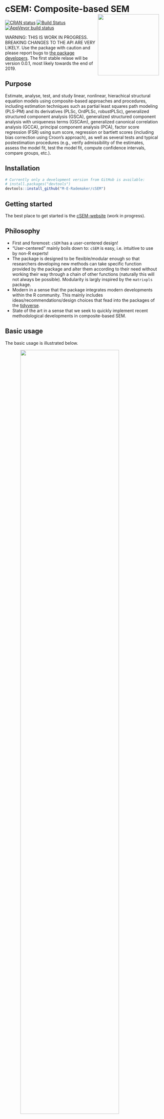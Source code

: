 
<!-- README.md is generated from README.Rmd. Please edit that file -->

# cSEM: Composite-based SEM <img src='man/figures/cSEMsticker.svg' align="right" height="200" /></a>

[![CRAN
status](https://www.r-pkg.org/badges/version/cSEM)](https://cran.r-project.org/package=cSEM)
[![Build
Status](https://travis-ci.com/M-E-Rademaker/cSEM.svg?branch=master)](https://travis-ci.com/M-E-Rademaker/cSEM)
[![AppVeyor build
status](https://ci.appveyor.com/api/projects/status/github/M-E-Rademaker/cSEM?branch=master&svg=true)](https://ci.appveyor.com/project/M-E-Rademaker/csem)

WARNING: THIS IS WORK IN PROGRESS. BREAKING CHANGES TO THE API ARE VERY
LIKELY. Use the package with caution and please report bugs to [the
package
developers](mailto:manuel.rademaker@uni-wuerzburg.de;f.schuberth@utwente.nl).
The first stable relase will be version 0.0.1, most likely towards the
end of 2019.

## Purpose

Estimate, analyse, test, and study linear, nonlinear, hierachical
structural equation models using composite-based approaches and
procedures, including estimation techniques such as partial least
squares path modeling (PLS-PM) and its derivatives (PLSc, OrdPLSc,
robustPLSc), generalized structured component analysis (GSCA),
generalized structured component analysis with uniqueness terms (GSCAm),
generalized canonical correlation analysis (GCCA), principal component
analysis (PCA), factor score regression (FSR) using sum score,
regression or bartlett scores (including bias correction using Croon’s
approach), as well as several tests and typical postestimation
procedures (e.g., verify admissibility of the estimates, assess the
model fit, test the model fit, compute confidence intervals, compare
groups, etc.).

## Installation

``` r
# Currently only a development version from GitHub is available:
# install.packages("devtools")
devtools::install_github("M-E-Rademaker/cSEM")
```

## Getting started

The best place to get started is the
[cSEM-website](https://m-e-rademaker.github.io/cSEM/) (work in
progress).

## Philosophy

  - First and foremost: `cSEM` has a user-centered design\!
  - “User-centered” mainly boils down to: `cSEM` is easy, i.e. intuitive
    to use by non-R experts\!
    <!--  - There is one central function called `csem()` that provides default choices -->
    <!--    for most of its arguments (similarity to the `sem()` and `cfa()` functions of the [lavaan](http://lavaan.ugent.be/)  -->
    <!--    package is intended). --> <!-- -  -->
    <!--  - cSEM is Well documented (vignettes, HTML output, a website, (eventually) intro course(s) and cheatsheets) -->
    <!--  - Structured output/results  that aims to be "easy"" in a sense that it is -->
    <!--      - ... descriptive/verbose -->
    <!--      - ... (eventually) easy to export to other environments such as MS Word, Latex files etc. (exportability) -->
    <!--      - ... (eventually) easy to migrate from/to/between other PLS/VB/CB-based systems (lavaan, semPLS, ADANCO, SmartPLS) -->
  - The package is designed to be flexible/modular enough so that
    researchers developing new methods can take specific function
    provided by the package and alter them according to their need
    without working their way through a chain of other functions
    (naturally this will not always be possible). Modularity is largly
    inspired by the `matrixpls` package.
  - Modern in a sense that the package integrates modern developments
    within the R community. This mainly includes
    ideas/recommendations/design choices that fead into the packages of
    the [tidyverse](https://github.com/tidyverse/tidyverse).
  - State of the art in a sense that we seek to quickly implement recent
    methodological developments in composite-based SEM.

## Basic usage

The basic usage is illustrated below.

<img src="man/figures/api.png" width="80%" style="display: block; margin: auto;" />

Usully, using `cSEM` is the same 3 step procedure:

> 1.  Pick a dataset and specify a model using [lavaan
>     syntax](http://lavaan.ugent.be/tutorial/syntax1.html)
> 2.  Use `csem()`
> 3.  Apply one of the postestimation functions listed below on the
>     resulting object.

## Postestimation functions

Currently we have five major postestimation verbs, four test family
functions and two do-family of function:

  - `assess()` : assess the model using common quality criteria
  - `infer()` : calculate common inferencial quantities (e.g, standard
    errors)
  - `predict()` : predict endogenous indicator values
  - `summarize()` : summarize the results
  - `verify()` : verify admissibility of the estimates

Tests are performed by using the test family of functions. Currently the
following tests are implemented:

  - `testOMF()` : performs a test for overall model fit
  - `testMICOM()` : performs a test for composite measurement invariance
  - `testMGD` : performs several test to assess multi-group differences
  - `testHausman()` : performs the regression-based Hausman test to test
    for endogeneity.

Other miscellaneous postestimation functions belong do the do-family of
functions. Currently two do functions are implemented:

  - `doFloodlightAnalysis()`: performs a floodlight analysis
  - `doRedundancyAnalysis()`: performs a redundancy analysis

All functions require a `cSEMResults` object.

## Example

Models are defined using [lavaan
syntax](http://lavaan.ugent.be/tutorial/syntax1.html) with some slight
modifications (see the [Specifying a
model](https://m-e-rademaker.github.io/cSEM/articles/cSEM.html#using-csem)
section on the [cSEM-website](https://m-e-rademaker.github.io/cSEM/)).
For illustration we use the build-in and well-known `satisfaction`
dataset.

``` r
require(cSEM)
    
## Note: The operator "<~" tells cSEM that the construct to its left is modelled
##       as a composite.
##       The operator "=~" tells cSEM that the construct to its left is modelled
##       as a common factor.
##       The operator "~" tells cSEM which are the dependent (left-hand side) and
##       independent variables (right-hand side).
    
model <- "
# Structural model
EXPE ~ IMAG
QUAL ~ EXPE
VAL  ~ EXPE + QUAL
SAT  ~ IMAG + EXPE + QUAL + VAL 
LOY  ~ IMAG + SAT

# Composite model
IMAG <~ imag1 + imag2 + imag3
EXPE <~ expe1 + expe2 + expe3 
QUAL <~ qual1 + qual2 + qual3 + qual4 + qual5
VAL  <~ val1  + val2  + val3

# Reflective measurement model
SAT  =~ sat1  + sat2  + sat3  + sat4
LOY  =~ loy1  + loy2  + loy3  + loy4
"
```

The estimation is conducted using the `csem()` function.

``` r
# Estimate using defaults
res <- csem(.data = satisfaction, .model = model)
res
```

    ## ________________________________________________________________________________
    ## ----------------------------------- Overview -----------------------------------
    ## 
    ## Estimation was successful.
    ## 
    ## The result is a list of class cSEMResults with list elements:
    ## 
    ##  - Estimates
    ##  - Information
    ## 
    ## To get an overview or help type:
    ## 
    ##  - ?cSEMResults
    ##  - str(<object-name>)
    ##  - listviewer::jsondedit(<object-name>, mode = 'view')
    ## 
    ## If you wish to access the list elements directly type e.g. 
    ## 
    ##  - <object-name>$Estimates
    ## 
    ## Available postestimation commands:
    ## 
    ##  - assess(<object-name>)
    ##  - infer(<object-name)
    ##  - predict(<object-name>)
    ##  - summarize(<object-name>)
    ##  - verify(<object-name>)
    ## ________________________________________________________________________________

This is equal to:

``` r
csem(
   .data                        = satisfaction,
   .model                       = model,
   .approach_cor_robust         = "none",
   .approach_nl                 = "sequential",
   .approach_paths              = "OLS",
   .approach_weights            = "PLS-PM",
   .conv_criterion              = "diff_absolute",
   .disattenuate                = TRUE,
   .dominant_indicators         = NULL,
   .estimate_structural         = TRUE,
   .id                          = NULL,
   .iter_max                    = 100,
   .normality                   = FALSE,
   .PLS_approach_cf             = "dist_squared_euclid",
   .PLS_ignore_structural_model = FALSE,
   .PLS_modes                   = NULL,
   .PLS_weight_scheme_inner     = "path",
   .reliabilities               = NULL,
   .starting_values             = NULL,
   .tolerance                   = 1e-05,
   .resample_method             = "none", 
   .resample_method2            = "none",
   .R                           = 499,
   .R2                          = 199,
   .handle_inadmissibles        = "drop",
   .user_funs                   = NULL,
   .eval_plan                   = "sequential",
   .seed                        = NULL,
   .sign_change_option          = "none"
    )
```

The result is always a named list of class `cSEMResults`.

To access list elements use `$`:

``` r
res$Estimates$Loading_estimates 
res$Information$Model
```

A usefule tool to examine a list is the [listviewer
package](https://github.com/timelyportfolio/listviewer). If you are new
to `cSEM` this might be a good way to familiarize yourself with the
structure of a `cSEMResults` object.

``` r
listviewer::jsonedit(res, mode = "view") # requires the listviewer package.
```

Apply postestimation functions:

``` r
## Get a summary
summarize(res) 
```

    ## ________________________________________________________________________________
    ## ----------------------------------- Overview -----------------------------------
    ## 
    ##  General information:
    ##  ------------------------
    ##  Estimation status                = Ok
    ##  Number of observations           = 250
    ##  Weight estimator                 = PLS-PM
    ##  Inner weighting scheme           = path
    ##  Type of indicator correlation    = Pearson
    ##  Path model estimator             = OLS
    ##  Second order approach            = NA
    ##  Type of path model               = Linear
    ##  Disattenuated                    = Yes (PLSc)
    ## 
    ##  Construct details:
    ##  ------------------
    ##  Name  Modeled as     Order         Mode 
    ## 
    ##  IMAG  Composite      First order   modeB
    ##  EXPE  Composite      First order   modeB
    ##  QUAL  Composite      First order   modeB
    ##  VAL   Composite      First order   modeB
    ##  SAT   Common factor  First order   modeA
    ##  LOY   Common factor  First order   modeA
    ## 
    ## ----------------------------------- Estimates ----------------------------------
    ## 
    ## Estimated path coefficients:
    ## ============================
    ##   Path           Estimate  Std. error   t-stat.   p-value
    ##   EXPE ~ IMAG      0.4714          NA        NA        NA
    ##   QUAL ~ EXPE      0.8344          NA        NA        NA
    ##   VAL ~ EXPE       0.0457          NA        NA        NA
    ##   VAL ~ QUAL       0.7013          NA        NA        NA
    ##   SAT ~ IMAG       0.2450          NA        NA        NA
    ##   SAT ~ EXPE      -0.0172          NA        NA        NA
    ##   SAT ~ QUAL       0.2215          NA        NA        NA
    ##   SAT ~ VAL        0.5270          NA        NA        NA
    ##   LOY ~ IMAG       0.1819          NA        NA        NA
    ##   LOY ~ SAT        0.6283          NA        NA        NA
    ## 
    ## Estimated loadings:
    ## ===================
    ##   Loading          Estimate  Std. error   t-stat.   p-value
    ##   IMAG =~ imag1      0.6306          NA        NA        NA
    ##   IMAG =~ imag2      0.9246          NA        NA        NA
    ##   IMAG =~ imag3      0.9577          NA        NA        NA
    ##   EXPE =~ expe1      0.7525          NA        NA        NA
    ##   EXPE =~ expe2      0.9348          NA        NA        NA
    ##   EXPE =~ expe3      0.7295          NA        NA        NA
    ##   QUAL =~ qual1      0.7861          NA        NA        NA
    ##   QUAL =~ qual2      0.9244          NA        NA        NA
    ##   QUAL =~ qual3      0.7560          NA        NA        NA
    ##   QUAL =~ qual4      0.7632          NA        NA        NA
    ##   QUAL =~ qual5      0.7834          NA        NA        NA
    ##   VAL =~ val1        0.9518          NA        NA        NA
    ##   VAL =~ val2        0.8056          NA        NA        NA
    ##   VAL =~ val3        0.6763          NA        NA        NA
    ##   SAT =~ sat1        0.9243          NA        NA        NA
    ##   SAT =~ sat2        0.8813          NA        NA        NA
    ##   SAT =~ sat3        0.7127          NA        NA        NA
    ##   SAT =~ sat4        0.7756          NA        NA        NA
    ##   LOY =~ loy1        0.9097          NA        NA        NA
    ##   LOY =~ loy2        0.5775          NA        NA        NA
    ##   LOY =~ loy3        0.9043          NA        NA        NA
    ##   LOY =~ loy4        0.4917          NA        NA        NA
    ## 
    ## Estimated weights:
    ## ==================
    ##   Weights          Estimate  Std. error   t-stat.   p-value
    ##   IMAG <~ imag1      0.0156          NA        NA        NA
    ##   IMAG <~ imag2      0.4473          NA        NA        NA
    ##   IMAG <~ imag3      0.6020          NA        NA        NA
    ##   EXPE <~ expe1      0.2946          NA        NA        NA
    ##   EXPE <~ expe2      0.6473          NA        NA        NA
    ##   EXPE <~ expe3      0.2374          NA        NA        NA
    ##   QUAL <~ qual1      0.2370          NA        NA        NA
    ##   QUAL <~ qual2      0.4712          NA        NA        NA
    ##   QUAL <~ qual3      0.1831          NA        NA        NA
    ##   QUAL <~ qual4      0.1037          NA        NA        NA
    ##   QUAL <~ qual5      0.2049          NA        NA        NA
    ##   VAL <~ val1        0.7163          NA        NA        NA
    ##   VAL <~ val2        0.2202          NA        NA        NA
    ##   VAL <~ val3        0.2082          NA        NA        NA
    ##   SAT <~ sat1        0.3209          NA        NA        NA
    ##   SAT <~ sat2        0.3059          NA        NA        NA
    ##   SAT <~ sat3        0.2474          NA        NA        NA
    ##   SAT <~ sat4        0.2692          NA        NA        NA
    ##   LOY <~ loy1        0.3834          NA        NA        NA
    ##   LOY <~ loy2        0.2434          NA        NA        NA
    ##   LOY <~ loy3        0.3812          NA        NA        NA
    ##   LOY <~ loy4        0.2073          NA        NA        NA
    ## 
    ## Estimated indicator correlations:
    ## =================================
    ##   Correlation       Estimate  Std. error   t-stat.   p-value
    ##   imag1 ~~ imag2      0.6437          NA        NA        NA
    ##   imag1 ~~ imag3      0.5433          NA        NA        NA
    ##   imag2 ~~ imag3      0.7761          NA        NA        NA
    ##   expe1 ~~ expe2      0.5353          NA        NA        NA
    ##   expe1 ~~ expe3      0.4694          NA        NA        NA
    ##   expe2 ~~ expe3      0.5467          NA        NA        NA
    ##   qual1 ~~ qual2      0.6053          NA        NA        NA
    ##   qual1 ~~ qual3      0.5406          NA        NA        NA
    ##   qual1 ~~ qual4      0.5662          NA        NA        NA
    ##   qual1 ~~ qual5      0.5180          NA        NA        NA
    ##   qual2 ~~ qual3      0.6187          NA        NA        NA
    ##   qual2 ~~ qual4      0.6517          NA        NA        NA
    ##   qual2 ~~ qual5      0.6291          NA        NA        NA
    ##   qual3 ~~ qual4      0.4752          NA        NA        NA
    ##   qual3 ~~ qual5      0.5074          NA        NA        NA
    ##   qual4 ~~ qual5      0.6402          NA        NA        NA
    ##   val1 ~~ val2        0.6344          NA        NA        NA
    ##   val1 ~~ val3        0.4602          NA        NA        NA
    ##   val2 ~~ val3        0.6288          NA        NA        NA
    ## 
    ## ------------------------------------ Effects -----------------------------------
    ## 
    ## Estimated total effects:
    ## ========================
    ##   Total effect    Estimate  Std. error   t-stat.   p-value
    ##   EXPE ~ IMAG       0.4714          NA        NA        NA
    ##   QUAL ~ IMAG       0.3933          NA        NA        NA
    ##   QUAL ~ EXPE       0.8344          NA        NA        NA
    ##   VAL ~ IMAG        0.2974          NA        NA        NA
    ##   VAL ~ EXPE        0.6309          NA        NA        NA
    ##   VAL ~ QUAL        0.7013          NA        NA        NA
    ##   SAT ~ IMAG        0.4807          NA        NA        NA
    ##   SAT ~ EXPE        0.5001          NA        NA        NA
    ##   SAT ~ QUAL        0.5911          NA        NA        NA
    ##   SAT ~ VAL         0.5270          NA        NA        NA
    ##   LOY ~ IMAG        0.4840          NA        NA        NA
    ##   LOY ~ EXPE        0.3142          NA        NA        NA
    ##   LOY ~ QUAL        0.3714          NA        NA        NA
    ##   LOY ~ VAL         0.3311          NA        NA        NA
    ##   LOY ~ SAT         0.6283          NA        NA        NA
    ## 
    ## Estimated indirect effects:
    ## ===========================
    ##   Indirect effect    Estimate  Std. error   t-stat.   p-value
    ##   QUAL ~ IMAG          0.3933          NA        NA        NA
    ##   VAL ~ IMAG           0.2974          NA        NA        NA
    ##   VAL ~ EXPE           0.5852          NA        NA        NA
    ##   SAT ~ IMAG           0.2357          NA        NA        NA
    ##   SAT ~ EXPE           0.5173          NA        NA        NA
    ##   SAT ~ QUAL           0.3696          NA        NA        NA
    ##   LOY ~ IMAG           0.3020          NA        NA        NA
    ##   LOY ~ EXPE           0.3142          NA        NA        NA
    ##   LOY ~ QUAL           0.3714          NA        NA        NA
    ##   LOY ~ VAL            0.3311          NA        NA        NA
    ## ________________________________________________________________________________

``` r
## Verify admissibility of the results
verify(res) 
```

    ## ________________________________________________________________________________
    ## 
    ## Verify admissibility:
    ## 
    ##   admissible
    ## 
    ## Details:
    ## 
    ##   Code   Status    Description
    ##   1      ok        Convergence achieved                                   
    ##   2      ok        All absolute standardized loading estimates <= 1       
    ##   3      ok        Construct VCV is positive semi-definite                
    ##   4      ok        All reliability estimates <= 1                         
    ##   5      ok        Model-implied indicator VCV is positive semi-definite  
    ## ________________________________________________________________________________

``` r
## Test overall model fit
testOMF(res, .verbose = FALSE)
```

    ## ________________________________________________________________________________
    ## --------- Test for overall model fit based on Beran & Srivastava (1985) --------
    ## 
    ## Null hypothesis:
    ## 
    ##                                                            +------------------------------------------------------------+
    ##                                                            |                                                            |
    ##                                                            |   H0: Population indicator covariance matrix is equal to   |
    ##                                                            |   model-implied indicator covariance matrix.               |
    ##                                                            |                                                            |
    ##                                                            +------------------------------------------------------------+
    ## 
    ## Test statistic and critical value: 
    ## 
    ##                                      Critical value
    ##  Distance measure    Test statistic    95%   
    ##  dG                      0.6493      0.3123  
    ##  SRMR                    0.0940      0.0524  
    ##  dL                      2.2340      0.6935  
    ##  
    ## 
    ## Decision: 
    ## 
    ##                          Significance level
    ##  Distance measure          95%   
    ##  dG                      reject  
    ##  SRMR                    reject  
    ##  dL                      reject  
    ##  
    ## Additonal information:
    ## 
    ##  Out of 499 bootstrap replications 478 are admissible.
    ##  See ?verify() for what constitutes an inadmissible result.
    ## 
    ##  The seed used was: 58379673
    ## ________________________________________________________________________________

``` r
## Assess the model
assess(res)
```

    ## ________________________________________________________________________________
    ## 
    ##  Construct        AVE           R2          R2_adj    
    ##  SAT            0.6851        0.7624        0.7585    
    ##  LOY            0.5552        0.5868        0.5834    
    ## 
    ## -------------- Common (internal consistency) reliability estimates -------------
    ## 
    ##  Construct Cronbachs_alpha   Joereskogs_rho   Dijkstra-Henselers_rho_A 
    ##  SAT        0.8940           0.8960                0.9051          
    ##  LOY        0.8194           0.8237                0.8761          
    ## 
    ## ----------- Alternative (internal consistency) reliability estimates -----------
    ## 
    ##  Construct       RhoC         RhoC_mm    RhoC_weighted
    ##  SAT            0.8938        0.8960        0.9051    
    ##  LOY            0.8011        0.8237        0.8761    
    ## 
    ##  Construct  RhoC_weighted_mm     RhoT      RhoT_weighted
    ##  SAT            0.9051        0.8940        0.8869    
    ##  LOY            0.8761        0.8194        0.7850    
    ## 
    ## --------------------------- Distance and fit measures --------------------------
    ## 
    ##  Geodesic distance           = 0.6493432
    ##  Squared Euclidian distance  = 2.23402
    ##  ML distance                 = 2.921932
    ## 
    ##  CFI          = 0.8573048
    ##  GFI          = 0.9642375
    ##  IFI          = 0.8593711
    ##  NFI          = 0.8229918
    ##  NNFI         = 0.8105598
    ##  RMSEA        = 0.1130338
    ##  RMS_theta    = 0.05069299
    ##  SRMR         = 0.09396871
    ## 
    ##  Degrees of freedom    = 174
    ## 
    ## ----------------------- Variance inflation factors (VIFs) ----------------------
    ## 
    ##   Dependent construct: 'VAL'
    ## 
    ##  Independent construct    VIF value 
    ##  EXPE                      3.2928   
    ##  QUAL                      3.2928   
    ##  IMAG                      0.0000   
    ##  VAL                       0.0000   
    ##  SAT                       0.0000   
    ## 
    ##   Dependent construct: 'SAT'
    ## 
    ##  Independent construct    VIF value 
    ##  EXPE                      3.2985   
    ##  QUAL                      4.4151   
    ##  IMAG                      1.7280   
    ##  VAL                       2.6726   
    ##  SAT                       0.0000   
    ## 
    ##   Dependent construct: 'LOY'
    ## 
    ##  Independent construct    VIF value 
    ##  EXPE                      0.0000   
    ##  QUAL                      0.0000   
    ##  IMAG                      1.9345   
    ##  VAL                       0.0000   
    ##  SAT                       1.9345   
    ## 
    ## -------------------------- Effect sizes (Cohen's f^2) --------------------------
    ## 
    ##   Dependent construct: 'EXPE'
    ## 
    ##  Independent construct   Effect size
    ##  IMAG                      0.2856   
    ## 
    ##   Dependent construct: 'QUAL'
    ## 
    ##  Independent construct   Effect size
    ##  EXPE                      2.2928   
    ## 
    ##   Dependent construct: 'VAL'
    ## 
    ##  Independent construct   Effect size
    ##  EXPE                      0.0014   
    ##  QUAL                      0.3301   
    ## 
    ##   Dependent construct: 'SAT'
    ## 
    ##  Independent construct   Effect size
    ##  IMAG                      0.1462   
    ##  EXPE                      0.0004   
    ##  QUAL                      0.0468   
    ##  VAL                       0.4373   
    ## 
    ##   Dependent construct: 'LOY'
    ## 
    ##  Independent construct   Effect size
    ##  IMAG                      0.0414   
    ##  SAT                       0.4938   
    ## 
    ## ------------------------------ Validity assessment -----------------------------
    ## 
    ##  Heterotrait-montrait ratio of correlation matrix (HTMT matrix)
    ## 
    ##           SAT LOY
    ## SAT 0.0000000   0
    ## LOY 0.7432489   0
    ## 
    ## 
    ##  Fornell-Larcker matrix
    ## 
    ##           SAT       LOY
    ## SAT 0.6851491 0.5696460
    ## LOY 0.5696460 0.5551718
    ## 
    ## ________________________________________________________________________________

``` r
## Predict indicator scores of endogenous constructs
predict(res)
```

    ## ________________________________________________________________________________
    ## ----------------------------------- Overview -----------------------------------
    ## 
    ##  Number of obs. training          = 225
    ##  Number of obs. test              = 25
    ##  Number of cv folds               = 10
    ##  Number of repetitions            = 10
    ##  Handle inadmissibles             = stop
    ##  Target                           = 'PLS-PM'
    ##  Benchmark                        = 'lm'
    ## 
    ## ------------------------------ Prediction metrics ------------------------------
    ## 
    ## 
    ##   Name     MAE target  MAE benchmark  RMSE target RMSE benchmark   Q2_predict
    ##   sat1         1.3516         1.2364       1.7892         1.6230       0.2211
    ##   sat2         1.3070         1.1979       1.7662         1.6306       0.2004
    ##   sat3         1.4084         1.2785       1.7514         1.7249       0.1340
    ##   sat4         1.4159         1.2642       1.7830         1.6371       0.1753
    ##   loy1         1.7744         1.6596       2.2998         2.2254       0.2261
    ##   loy2         1.5168         1.4765       1.9397         1.9838       0.1081
    ##   loy3         1.7847         1.6677       2.3499         2.2680       0.2273
    ##   loy4         1.7098         1.6692       2.1939         2.2970       0.0741
    ## ________________________________________________________________________________

#### Resampling and Inference

By default no inferential quantities are calculated since most
composite-based estimators have no closed-form expressions for standard
errors. Resampling is used instead. `cSEM` mostly relies on the
`bootstrap` procedure (although `jackknife` is implemented as well) to
estimate standard errors, test statistics, and critical quantiles.

`cSEM` offers two ways to compute resamples:

1.  Setting `.resample_method` in `csem()` to `"jackkinfe"` or
    `"bootstrap"` and subsequently using postestimation functions
    `summarize()` or `infer()`.
2.  The same result is achieved by passing a `cSEMResults` object to
    `resamplecSEMResults()` and subsequently using postestimation
    functions `summarize()` or `infer()`.

<!-- end list -->

``` r
# Setting `.resample_method`
b1 <- csem(.data = satisfaction, .model = model, .resample_method = "bootstrap")
# Using resamplecSEMResults()
b2 <- resamplecSEMResults(res)
```

Now `summarize()` shows inferencial quantities as well:

``` r
summarize(b1)
```

    ## ________________________________________________________________________________
    ## ----------------------------------- Overview -----------------------------------
    ## 
    ##  General information:
    ##  ------------------------
    ##  Estimation status                = Ok
    ##  Number of observations           = 250
    ##  Weight estimator                 = PLS-PM
    ##  Inner weighting scheme           = path
    ##  Type of indicator correlation    = Pearson
    ##  Path model estimator             = OLS
    ##  Second order approach            = NA
    ##  Type of path model               = Linear
    ##  Disattenuated                    = Yes (PLSc)
    ## 
    ##  Resample information:
    ##  ---------------------
    ##  Resample methode                 = bootstrap
    ##  Number of resamples              = 499
    ##  Number of admissible results     = 485
    ##  Approach to handle inadmissibles = drop
    ##  Sign change option               = none
    ##  Random seed                      = 853658205
    ## 
    ##  Construct details:
    ##  ------------------
    ##  Name  Modeled as     Order         Mode 
    ## 
    ##  IMAG  Composite      First order   modeB
    ##  EXPE  Composite      First order   modeB
    ##  QUAL  Composite      First order   modeB
    ##  VAL   Composite      First order   modeB
    ##  SAT   Common factor  First order   modeA
    ##  LOY   Common factor  First order   modeA
    ## 
    ## ----------------------------------- Estimates ----------------------------------
    ## 
    ## Estimated path coefficients:
    ## ============================
    ##                                                              CI_percentile   
    ##   Path           Estimate  Std. error   t-stat.   p-value         95%        
    ##   EXPE ~ IMAG      0.4714      0.0663    7.1092    0.0000 [ 0.3453; 0.6059 ] 
    ##   QUAL ~ EXPE      0.8344      0.0232   35.9715    0.0000 [ 0.7850; 0.8715 ] 
    ##   VAL ~ EXPE       0.0457      0.0794    0.5755    0.5650 [-0.1012; 0.2217 ] 
    ##   VAL ~ QUAL       0.7013      0.0789    8.8836    0.0000 [ 0.5401; 0.8605 ] 
    ##   SAT ~ IMAG       0.2450      0.0558    4.3893    0.0000 [ 0.1384; 0.3500 ] 
    ##   SAT ~ EXPE      -0.0172      0.0702   -0.2456    0.8060 [-0.1560; 0.0989 ] 
    ##   SAT ~ QUAL       0.2215      0.1021    2.1695    0.0300 [ 0.0259; 0.4401 ] 
    ##   SAT ~ VAL        0.5270      0.0839    6.2827    0.0000 [ 0.3501; 0.6977 ] 
    ##   LOY ~ IMAG       0.1819      0.0785    2.3180    0.0205 [ 0.0451; 0.3360 ] 
    ##   LOY ~ SAT        0.6283      0.0793    7.9190    0.0000 [ 0.4849; 0.7769 ] 
    ## 
    ## Estimated loadings:
    ## ===================
    ##                                                                CI_percentile   
    ##   Loading          Estimate  Std. error   t-stat.   p-value         95%        
    ##   IMAG =~ imag1      0.6306      0.0968    6.5118    0.0000 [ 0.4220; 0.7825 ] 
    ##   IMAG =~ imag2      0.9246      0.0402   23.0008    0.0000 [ 0.8242; 0.9781 ] 
    ##   IMAG =~ imag3      0.9577      0.0284   33.6931    0.0000 [ 0.8903; 0.9911 ] 
    ##   EXPE =~ expe1      0.7525      0.0805    9.3455    0.0000 [ 0.5605; 0.8712 ] 
    ##   EXPE =~ expe2      0.9348      0.0288   32.5081    0.0000 [ 0.8634; 0.9737 ] 
    ##   EXPE =~ expe3      0.7295      0.0742    9.8310    0.0000 [ 0.5661; 0.8507 ] 
    ##   QUAL =~ qual1      0.7861      0.0708   11.1096    0.0000 [ 0.6148; 0.8881 ] 
    ##   QUAL =~ qual2      0.9244      0.0240   38.5477    0.0000 [ 0.8659; 0.9575 ] 
    ##   QUAL =~ qual3      0.7560      0.0633   11.9351    0.0000 [ 0.6134; 0.8683 ] 
    ##   QUAL =~ qual4      0.7632      0.0532   14.3490    0.0000 [ 0.6386; 0.8518 ] 
    ##   QUAL =~ qual5      0.7834      0.0475   16.4975    0.0000 [ 0.6769; 0.8569 ] 
    ##   VAL =~ val1        0.9518      0.0241   39.4270    0.0000 [ 0.8957; 0.9868 ] 
    ##   VAL =~ val2        0.8056      0.0654   12.3104    0.0000 [ 0.6665; 0.9138 ] 
    ##   VAL =~ val3        0.6763      0.0708    9.5558    0.0000 [ 0.5194; 0.8026 ] 
    ##   SAT =~ sat1        0.9243      0.0217   42.6398    0.0000 [ 0.8786; 0.9623 ] 
    ##   SAT =~ sat2        0.8813      0.0299   29.4698    0.0000 [ 0.8222; 0.9325 ] 
    ##   SAT =~ sat3        0.7127      0.0508   14.0173    0.0000 [ 0.6088; 0.8082 ] 
    ##   SAT =~ sat4        0.7756      0.0509   15.2327    0.0000 [ 0.6647; 0.8679 ] 
    ##   LOY =~ loy1        0.9097      0.0516   17.6290    0.0000 [ 0.7905; 0.9872 ] 
    ##   LOY =~ loy2        0.5775      0.0851    6.7889    0.0000 [ 0.4047; 0.7388 ] 
    ##   LOY =~ loy3        0.9043      0.0423   21.3562    0.0000 [ 0.7971; 0.9708 ] 
    ##   LOY =~ loy4        0.4917      0.0970    5.0710    0.0000 [ 0.3254; 0.6853 ] 
    ## 
    ## Estimated weights:
    ## ==================
    ##                                                                CI_percentile   
    ##   Weights          Estimate  Std. error   t-stat.   p-value         95%        
    ##   IMAG <~ imag1      0.0156      0.1163    0.1345    0.8930 [-0.2171; 0.2432 ] 
    ##   IMAG <~ imag2      0.4473      0.1492    2.9975    0.0027 [ 0.1613; 0.7182 ] 
    ##   IMAG <~ imag3      0.6020      0.1399    4.3032    0.0000 [ 0.3309; 0.8471 ] 
    ##   EXPE <~ expe1      0.2946      0.1186    2.4848    0.0130 [ 0.0435; 0.5130 ] 
    ##   EXPE <~ expe2      0.6473      0.0872    7.4226    0.0000 [ 0.4490; 0.7977 ] 
    ##   EXPE <~ expe3      0.2374      0.0956    2.4824    0.0130 [ 0.0480; 0.4247 ] 
    ##   QUAL <~ qual1      0.2370      0.0888    2.6705    0.0076 [ 0.0790; 0.4208 ] 
    ##   QUAL <~ qual2      0.4712      0.0819    5.7547    0.0000 [ 0.2922; 0.6148 ] 
    ##   QUAL <~ qual3      0.1831      0.0843    2.1717    0.0299 [ 0.0256; 0.3528 ] 
    ##   QUAL <~ qual4      0.1037      0.0612    1.6959    0.0899 [-0.0076; 0.2301 ] 
    ##   QUAL <~ qual5      0.2049      0.0631    3.2451    0.0012 [ 0.0740; 0.3189 ] 
    ##   VAL <~ val1        0.7163      0.0987    7.2540    0.0000 [ 0.4915; 0.8841 ] 
    ##   VAL <~ val2        0.2202      0.0984    2.2380    0.0252 [ 0.0475; 0.4306 ] 
    ##   VAL <~ val3        0.2082      0.0607    3.4286    0.0006 [ 0.0849; 0.3217 ] 
    ##   SAT <~ sat1        0.3209      0.0154   20.8078    0.0000 [ 0.2928; 0.3542 ] 
    ##   SAT <~ sat2        0.3059      0.0139   22.0880    0.0000 [ 0.2813; 0.3378 ] 
    ##   SAT <~ sat3        0.2474      0.0102   24.2382    0.0000 [ 0.2260; 0.2652 ] 
    ##   SAT <~ sat4        0.2692      0.0120   22.4466    0.0000 [ 0.2451; 0.2939 ] 
    ##   LOY <~ loy1        0.3834      0.0281   13.6358    0.0000 [ 0.3293; 0.4363 ] 
    ##   LOY <~ loy2        0.2434      0.0287    8.4948    0.0000 [ 0.1810; 0.2913 ] 
    ##   LOY <~ loy3        0.3812      0.0278   13.7047    0.0000 [ 0.3270; 0.4381 ] 
    ##   LOY <~ loy4        0.2073      0.0358    5.7868    0.0000 [ 0.1447; 0.2783 ] 
    ## 
    ## Estimated indicator correlations:
    ## =================================
    ##                                                                 CI_percentile   
    ##   Correlation       Estimate  Std. error   t-stat.   p-value         95%        
    ##   imag1 ~~ imag2      0.6437      0.0646    9.9641    0.0000 [ 0.5119; 0.7507 ] 
    ##   imag1 ~~ imag3      0.5433      0.0679    8.0056    0.0000 [ 0.4055; 0.6663 ] 
    ##   imag2 ~~ imag3      0.7761      0.0396   19.5901    0.0000 [ 0.6944; 0.8473 ] 
    ##   expe1 ~~ expe2      0.5353      0.0626    8.5560    0.0000 [ 0.4032; 0.6491 ] 
    ##   expe1 ~~ expe3      0.4694      0.0611    7.6813    0.0000 [ 0.3563; 0.5901 ] 
    ##   expe2 ~~ expe3      0.5467      0.0606    9.0270    0.0000 [ 0.4173; 0.6541 ] 
    ##   qual1 ~~ qual2      0.6053      0.0587   10.3070    0.0000 [ 0.4781; 0.7092 ] 
    ##   qual1 ~~ qual3      0.5406      0.0600    9.0173    0.0000 [ 0.4174; 0.6506 ] 
    ##   qual1 ~~ qual4      0.5662      0.0670    8.4529    0.0000 [ 0.4138; 0.6849 ] 
    ##   qual1 ~~ qual5      0.5180      0.0677    7.6524    0.0000 [ 0.3731; 0.6470 ] 
    ##   qual2 ~~ qual3      0.6187      0.0553   11.1916    0.0000 [ 0.5068; 0.7220 ] 
    ##   qual2 ~~ qual4      0.6517      0.0623   10.4654    0.0000 [ 0.5077; 0.7617 ] 
    ##   qual2 ~~ qual5      0.6291      0.0604   10.4109    0.0000 [ 0.5044; 0.7315 ] 
    ##   qual3 ~~ qual4      0.4752      0.0615    7.7316    0.0000 [ 0.3477; 0.5856 ] 
    ##   qual3 ~~ qual5      0.5074      0.0625    8.1229    0.0000 [ 0.3798; 0.6214 ] 
    ##   qual4 ~~ qual5      0.6402      0.0531   12.0592    0.0000 [ 0.5316; 0.7269 ] 
    ##   val1 ~~ val2        0.6344      0.0545   11.6481    0.0000 [ 0.5299; 0.7380 ] 
    ##   val1 ~~ val3        0.4602      0.0647    7.1146    0.0000 [ 0.3436; 0.5879 ] 
    ##   val2 ~~ val3        0.6288      0.0612   10.2732    0.0000 [ 0.5078; 0.7440 ] 
    ## 
    ## ------------------------------------ Effects -----------------------------------
    ## 
    ## Estimated total effects:
    ## ========================
    ##                                                               CI_percentile   
    ##   Total effect    Estimate  Std. error   t-stat.   p-value         95%        
    ##   EXPE ~ IMAG       0.4714      0.0663    7.1092    0.0000 [ 0.3453; 0.6059 ] 
    ##   QUAL ~ IMAG       0.3933      0.0616    6.3875    0.0000 [ 0.2771; 0.5267 ] 
    ##   QUAL ~ EXPE       0.8344      0.0232   35.9715    0.0000 [ 0.7850; 0.8715 ] 
    ##   VAL ~ IMAG        0.2974      0.0603    4.9359    0.0000 [ 0.1885; 0.4295 ] 
    ##   VAL ~ EXPE        0.6309      0.0490   12.8811    0.0000 [ 0.5316; 0.7211 ] 
    ##   VAL ~ QUAL        0.7013      0.0789    8.8836    0.0000 [ 0.5401; 0.8605 ] 
    ##   SAT ~ IMAG        0.4807      0.0699    6.8794    0.0000 [ 0.3474; 0.6156 ] 
    ##   SAT ~ EXPE        0.5001      0.0576    8.6895    0.0000 [ 0.3878; 0.6096 ] 
    ##   SAT ~ QUAL        0.5911      0.0904    6.5361    0.0000 [ 0.4081; 0.7756 ] 
    ##   SAT ~ VAL         0.5270      0.0839    6.2827    0.0000 [ 0.3501; 0.6977 ] 
    ##   LOY ~ IMAG        0.4840      0.0677    7.1438    0.0000 [ 0.3613; 0.6244 ] 
    ##   LOY ~ EXPE        0.3142      0.0524    6.0000    0.0000 [ 0.2151; 0.4169 ] 
    ##   LOY ~ QUAL        0.3714      0.0770    4.8234    0.0000 [ 0.2423; 0.5388 ] 
    ##   LOY ~ VAL         0.3311      0.0728    4.5456    0.0000 [ 0.2002; 0.4766 ] 
    ##   LOY ~ SAT         0.6283      0.0793    7.9190    0.0000 [ 0.4849; 0.7769 ] 
    ## 
    ## Estimated indirect effects:
    ## ===========================
    ##                                                                  CI_percentile   
    ##   Indirect effect    Estimate  Std. error   t-stat.   p-value         95%        
    ##   QUAL ~ IMAG          0.3933      0.0616    6.3875    0.0000 [ 0.2771; 0.5267 ] 
    ##   VAL ~ IMAG           0.2974      0.0603    4.9359    0.0000 [ 0.1885; 0.4295 ] 
    ##   VAL ~ EXPE           0.5852      0.0682    8.5782    0.0000 [ 0.4435; 0.7234 ] 
    ##   SAT ~ IMAG           0.2357      0.0474    4.9766    0.0000 [ 0.1527; 0.3368 ] 
    ##   SAT ~ EXPE           0.5173      0.0646    8.0141    0.0000 [ 0.4015; 0.6543 ] 
    ##   SAT ~ QUAL           0.3696      0.0584    6.3269    0.0000 [ 0.2467; 0.4862 ] 
    ##   LOY ~ IMAG           0.3020      0.0565    5.3459    0.0000 [ 0.2088; 0.4314 ] 
    ##   LOY ~ EXPE           0.3142      0.0524    6.0000    0.0000 [ 0.2151; 0.4169 ] 
    ##   LOY ~ QUAL           0.3714      0.0770    4.8234    0.0000 [ 0.2423; 0.5388 ] 
    ##   LOY ~ VAL            0.3311      0.0728    4.5456    0.0000 [ 0.2002; 0.4766 ] 
    ## ________________________________________________________________________________

Several resample-based confidence intervals are implemented, see
`?infer()`:

``` r
infer(b1, .quantity = c("CI_standard_z", "CI_percentile")) # no print method yet
```

Both bootstrap and jackknife resampling support platform-independent
multiprocessing as well as setting random seeds via the [future
framework](https://github.com/HenrikBengtsson/future). For
multiprocessing simply set `.eval_plan = "multiprocess"` in which case
the maximum number of available cores is used if not on Windows. On
Windows as many separate R instances are opened in the backround as
there are cores available instead. Note that this naturally has some
overhead so for a small number of resamples multiprocessing will not
always be faster compared to sequential (single core) processing (the
default). Seeds are set via the `.seed` argument.

``` r
b <- csem(
  .data            = satisfaction,
  .model           = model, 
  .resample_method = "bootstrap",
  .R               = 999,
  .seed            = 98234,
  .eval_plan       = "multiprocess")
```
